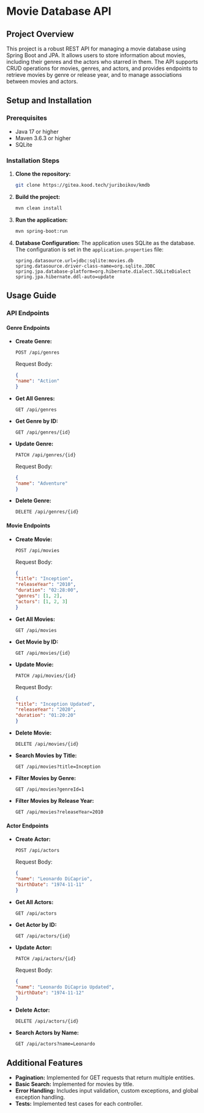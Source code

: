 # Movie Database API

## Project Overview

This project is a robust REST API for managing a movie database using Spring Boot and JPA. It allows users to store information about movies, including their genres and the actors who starred in them. The API supports CRUD operations for movies, genres, and actors, and provides endpoints to retrieve movies by genre or release year, and to manage associations between movies and actors.

## Setup and Installation

### Prerequisites

- Java 17 or higher
- Maven 3.6.3 or higher
- SQLite

### Installation Steps

1. **Clone the repository:**
   ```sh
   git clone https://gitea.kood.tech/juriboikov/kmdb
   ```

2. **Build the project:**
   ```sh
   mvn clean install
   ```

3. **Run the application:**
   ```sh
   mvn spring-boot:run
   ```

4. **Database Configuration:**
   The application uses SQLite as the database. The configuration is set in the `application.properties` file:
   ```properties
   spring.datasource.url=jdbc:sqlite:movies.db
   spring.datasource.driver-class-name=org.sqlite.JDBC
   spring.jpa.database-platform=org.hibernate.dialect.SQLiteDialect
   spring.jpa.hibernate.ddl-auto=update
   ```

## Usage Guide

### API Endpoints

#### Genre Endpoints

- **Create Genre:**
  ```http
  POST /api/genres
  ```
  Request Body:
  ```json
  {
  "name": "Action"
  }
  ```

- **Get All Genres:**
  ```http
  GET /api/genres
  ```

- **Get Genre by ID:**
  ```http
  GET /api/genres/{id}
  ```

- **Update Genre:**
  ```http
  PATCH /api/genres/{id}
  ```
  Request Body:
  ```json
  {
  "name": "Adventure"
  }
  ```

- **Delete Genre:**
  ```http
  DELETE /api/genres/{id}
  ```

#### Movie Endpoints

- **Create Movie:**
  ```http
  POST /api/movies
  ```
  Request Body:
  ```json
  {
  "title": "Inception",
  "releaseYear": "2010",
  "duration": "02:28:00",
  "genres": [1, 2],
  "actors": [1, 2, 3]
  }
  ```

- **Get All Movies:**
  ```http
  GET /api/movies
  ```

- **Get Movie by ID:**
  ```http
  GET /api/movies/{id}
  ```

- **Update Movie:**
  ```http
  PATCH /api/movies/{id}
  ```
  Request Body:
  ```json
  {
  "title": "Inception Updated",
  "releaseYear": "2020",
  "duration": "01:20:20"
  }
  ```

- **Delete Movie:**
  ```http
  DELETE /api/movies/{id}
  ```

- **Search Movies by Title:**
  ```http
  GET /api/movies?title=Inception
  ```

- **Filter Movies by Genre:**
  ```http
  GET /api/movies?genreId=1
  ```

- **Filter Movies by Release Year:**
  ```http
  GET /api/movies?releaseYear=2010
  ```

#### Actor Endpoints

- **Create Actor:**
  ```http
  POST /api/actors
  ```
  Request Body:
  ```json
  {
  "name": "Leonardo DiCaprio",
  "birthDate": "1974-11-11"
  }
  ```

- **Get All Actors:**
  ```http
  GET /api/actors
  ```

- **Get Actor by ID:**
  ```http
  GET /api/actors/{id}
  ```

- **Update Actor:**
  ```http
  PATCH /api/actors/{id}
  ```
  Request Body:
  ```json
  {
  "name": "Leonardo DiCaprio Updated",
  "birthDate": "1974-11-12"
  }
  ```

- **Delete Actor:**
  ```http
  DELETE /api/actors/{id}
  ```

- **Search Actors by Name:**
  ```http
  GET /api/actors?name=Leonardo
  ```

## Additional Features

- **Pagination:** Implemented for GET requests that return multiple entities.
- **Basic Search:** Implemented for movies by title.
- **Error Handling:** Includes input validation, custom exceptions, and global exception handling.
- **Tests:** Implemented test cases for each controller.


